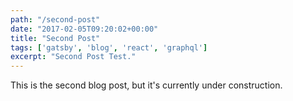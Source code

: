 ```yaml
---
path: "/second-post"
date: "2017-02-05T09:20:02+00:00"
title: "Second Post"
tags: ['gatsby', 'blog', 'react', 'graphql']
excerpt: "Second Post Test."
---
```


This is the second blog post, but it's currently under construction.